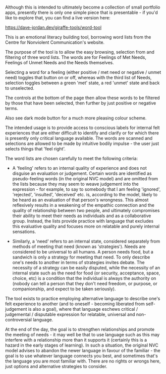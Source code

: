 Although this is intended to ultimately become a collection of small portfolio
apps, presently there is only one simple piece that is presentable - if you'd like
to explore that, you can find a live version here:

https://dave-jordan.dev/giraffe-tools/word-tool

This is an emotional literacy building tool, borrowing word lists from the
Centre for Nonviolent Communication's website.

The purpose of the tool is to allow the easy browsing, selection from and
filtering of three word lists. The words are for Feelings of Met Needs, Feelings
of Unmet Needs and the Needs themselves.

Selecting a word for a feeling (either positive / met need or negative / unmet
need) toggles that button on or off, whereas with the third list of Needs,
selection toggles between a green 'met' state, a red 'unmet' state and back to
unselected.

The controls at the bottom of the page then allow these words to be filtered by
those that have been selected, then further by just positive or negative terms.

Also see dark mode button for a much more pleasing colour scheme.

The intended usage is to provide access to conscious labels for internal felt
experiences that are either difficult to identify and clarify or for which there
is presently only critical language available. The words are scanned and
selections are allowed to be made by intuitive bodily impulse - the user just
selects things that 'feel right'.

The word lists are chosen carefully to meet the following criteria:

- A 'feeling' refers to an internal quality of experience and does not disguise
  an evaluation or judgement. Certain words are identified as pseudo-feeling
  words (in the original NVC model) and are omitted from the lists because they
  may seem to weave judgement into the expression - for example, to say to somebody that I
  am feeling 'ignored', 'rejected', 'insulted', 'deceived' etc. is, according to
  the model, likely to be heard as an evaluation of that person's
  wrongness. This almost reflexively results in a weakening of the empathic
  connection and the quality of relationship between two people, and ultimately
  compromises their ability to meet their needs as individuals and as a
  collaborative group. Instead, the lists provide practice with language that
  excludes this evaluative quality and focuses more on relatable and purely
  internal sensations.

- Similarly, a 'need' refers to an internal state, considered separately from
  methods of meeting that need (known as 'strategies'). Needs are considered to
  be universal to all humans. A person needs food, but a sandwich is only a
  strategy for meeting that need. To only describe one's needs to another in
  terms of strategies invites debate. The necessity of a
  strategy can be easily disputed, while the necessity of an internal state such
  as the need for food (or security, acceptance, space, choice, etc) is a
  condition that the individual is always the authority on (nobody can tell a
  person that they don't need freedom, or purpose, or companionship, and expect
  to be taken seriously).

The tool exists to practice employing alternative language to describe one's
felt experience to another (and to oneself - becoming liberated from
self-judgement is also a goal), where that language eschews critical /
judgemental / disputable expression for relatable, universal and
non-controversial language.

At the end of the day, the goal is to strengthen relationships and promote the
meeting of needs - it may well be that to use language such as this may
interfere with a relationship more than it supports it (certainly this is a
hazard in the early stages of learning). In such a situation, the original NVC
model advises to abandon the newer language in favour of the familiar - the goal
is to use whatever language connects you best, and sometimes that's the language
you are most familiar with. There are no rights or wrongs here, just options and
alternative strategies to consider.
